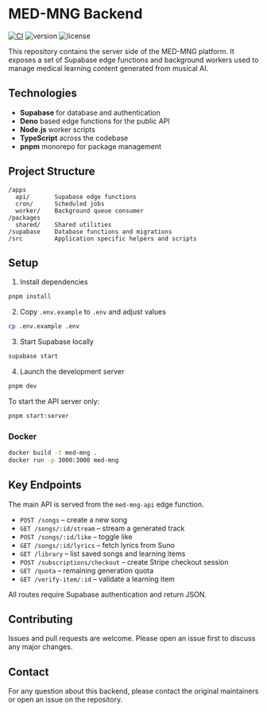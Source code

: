 # MED-MNG Backend
[![CI](https://github.com/med-mng/med-mng/actions/workflows/ci.yml/badge.svg)](https://github.com/med-mng/med-mng/actions/workflows/ci.yml) ![version](https://img.shields.io/badge/version-0.1.0-blue) ![license](https://img.shields.io/badge/license-MIT-green)


This repository contains the server side of the MED-MNG platform. It exposes a set of Supabase edge functions and background workers used to manage medical learning content generated from musical AI.

## Technologies

- **Supabase** for database and authentication
- **Deno** based edge functions for the public API
- **Node.js** worker scripts
- **TypeScript** across the codebase
- **pnpm** monorepo for package management

## Project Structure

```
/apps
  api/       Supabase edge functions
  cron/      Scheduled jobs
  worker/    Background queue consumer
/packages
  shared/    Shared utilities
/supabase    Database functions and migrations
/src         Application specific helpers and scripts
```

## Setup

1. Install dependencies

```bash
pnpm install
```

2. Copy `.env.example` to `.env` and adjust values

```bash
cp .env.example .env
```

3. Start Supabase locally

```bash
supabase start
```

4. Launch the development server

```bash
pnpm dev
```

To start the API server only:

```bash
pnpm start:server
```

### Docker

```bash
docker build -t med-mng .
docker run -p 3000:3000 med-mng
```

## Key Endpoints

The main API is served from the `med-mng-api` edge function.

- `POST /songs` – create a new song
- `GET /songs/:id/stream` – stream a generated track
- `POST /songs/:id/like` – toggle like
- `GET /songs/:id/lyrics` – fetch lyrics from Suno
- `GET /library` – list saved songs and learning items
- `POST /subscriptions/checkout` – create Stripe checkout session
- `GET /quota` – remaining generation quota
- `GET /verify-item/:id` – validate a learning item

All routes require Supabase authentication and return JSON.

## Contributing

Issues and pull requests are welcome. Please open an issue first to discuss any major changes.

## Contact

For any question about this backend, please contact the original maintainers or open an issue on the repository.
